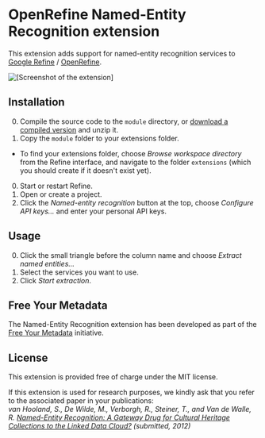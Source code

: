 # OpenRefine Named-Entity Recognition extension
This extension adds support for named-entity recognition services to [Google Refine](http://code.google.com/p/google-refine/) / [OpenRefine](https://github.com/OpenRefine/OpenRefine).

![[Screenshot of the extension]](http://freeyourmetadata.org/images/ner-extension.png)

## Installation
0. Compile the source code to the `module` directory, or [download a compiled version](http://software.freeyourmetadata.org/ner-extension/) and unzip it.
0. Copy the `module` folder to your extensions folder.
  - To find your extensions folder, choose *Browse workspace directory* from the Refine interface, and navigate to the folder `extensions` (which you should create if it doesn't exist yet).
0. Start or restart Refine.
0. Open or create a project.
0. Click the *Named-entity recognition* button at the top, choose *Configure API keys...* and enter your personal API keys.

## Usage
0. Click the small triangle before the column name and choose *Extract named entities...*
0. Select the services you want to use.
0. Click *Start extraction*.

## Free Your Metadata
The Named-Entity Recognition extension has been developed as part of the [Free Your Metadata](http://freeyourmetadata.org) initiative.

## License
This extension is provided free of charge under the MIT license.

If this extension is used for research purposes, we kindly ask that you refer to the associated paper in your publications:
<br>
*van Hooland, S., De Wilde, M., Verborgh, R., Steiner, T., and Van de Walle, R.
[Named-Entity Recognition: A Gateway Drug for Cultural Heritage Collections to the Linked Data Cloud?](http://freeyourmetadata.org/publications/named-entity-recognition-abstract.pdf) (submitted, 2012)*
